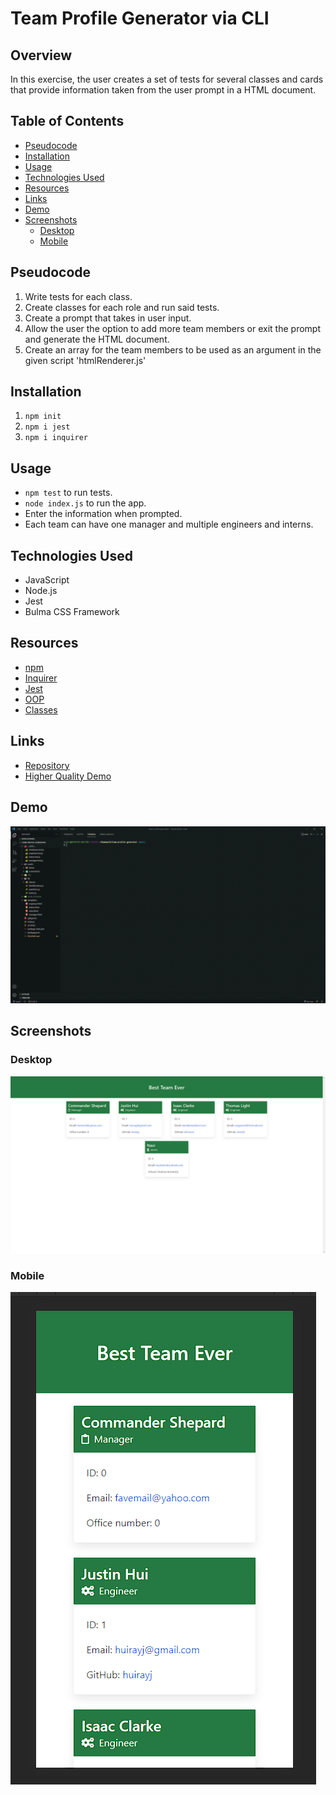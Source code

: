 # Team Profile Generator via CLI

## Overview

In this exercise, the user creates a set of tests for several classes and cards that provide information taken from the user prompt in a HTML document.

## Table of Contents

  - [Pseudocode](#pseudocode)
  - [Installation](#installation)
  - [Usage](#usage)
  - [Technologies Used](#technologies-used)
  - [Resources](#resources)
  - [Links](#links)
  - [Demo](#demo)
  - [Screenshots](#screenshots)
    - [Desktop](#desktop)
    - [Mobile](#mobile)

## Pseudocode

1. Write tests for each class.
2. Create classes for each role and run said tests.
3. Create a prompt that takes in user input.
4. Allow the user the option to add more team members or exit the prompt and generate the HTML document.
5. Create an array for the team members to be used as an argument in the given script 'htmlRenderer.js'

## Installation

1. `npm init`
2. `npm i jest`
3. `npm i inquirer`

## Usage

- `npm test` to run tests.
- `node index.js` to run the app.
- Enter the information when prompted.
- Each team can have one manager and multiple engineers and interns.

## Technologies Used

- JavaScript
- Node.js
- Jest
- Bulma CSS Framework

## Resources

- [npm](https://www.npmjs.com/)
- [Inquirer](https://www.npmjs.com/package/inquirer)
- [Jest](https://jestjs.io/docs/getting-started)
- [OOP](https://developer.mozilla.org/en-US/docs/Learn/JavaScript/Objects/Object-oriented_JS)
- [Classes](https://developer.mozilla.org/en-US/docs/Web/JavaScript/Reference/Classes)

## Links

- [Repository](https://github.com/huirayj/team-profile-generator)
- [Higher Quality Demo](https://drive.google.com/file/d/1sTofoT5fhUTP_IXwJl6flOUtCWEBmYqY/view?usp=sharing)

## Demo

![team-profile-generator-demo](./assets/demo/team-profile-generator-demo.gif)

## Screenshots

### Desktop

![Team Profile Generator Desktop](./assets/screenshots/team-profile-generator-desktop.png)

### Mobile

![Team Profile Generator Desktop](./assets/screenshots/team-profile-generator-mobile.png)
